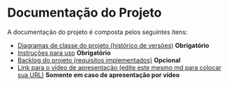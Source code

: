 # Documentação do Projeto

A documentação do projeto é composta pelos seguintes itens: 
 - [Diagramas de classe do projeto (histórico de versões)](/docs/diagramas/) **Obrigatório**
 - [Instruções para uso](/docs/instrucoes.md) **Obrigatório**
 - [Backlog do projeto (requisitos implementados)](/docs/backlog.md) **Opcional**
 - [Link para o vídeo de apresentação (edite este mesmo md para colocar sua URL)](https://youtu.be/5KH8Xp8XIEg) **Somente em caso de apresentação por vídeo**

